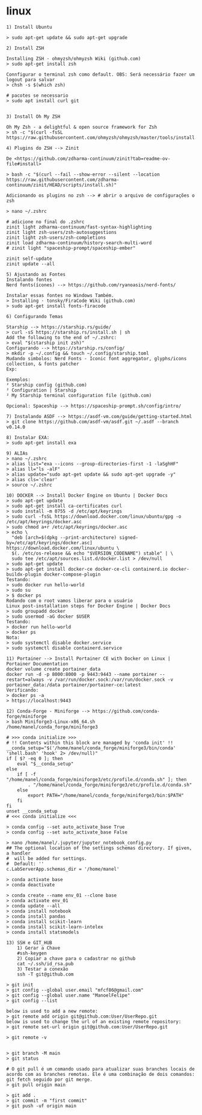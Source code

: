 # linux

    1) Install Ubuntu
    
    > sudo apt-get update && sudo apt-get upgrade

    2) Install ZSH

    Installing ZSH · ohmyzsh/ohmyzsh Wiki (github.com)
    > sudo apt-get install zsh

    Connfigurar o terminal zsh como default. OBS: Será necessário fazer um logout para salvar
    > chsh -s $(which zsh)

    # pacotes se necessario
    > sudo apt install curl git
    

    3) Install Oh My ZSH
    
    Oh My Zsh - a delightful & open source framework for Zsh
    > sh -c "$(curl -fsSL https://raw.githubusercontent.com/ohmyzsh/ohmyzsh/master/tools/install.sh)"
    
    4) Plugins do ZSH --> Zinit  
    
    De <https://github.com/zdharma-continuum/zinit?tab=readme-ov-file#install> 
    
    > bash -c "$(curl --fail --show-error --silent --location https://raw.githubusercontent.com/zdharma-continuum/zinit/HEAD/scripts/install.sh)"
    
    Adicionando os plugins no zsh --> # abrir o arquivo de configurações o zsh

    > nano ~/.zshrc

    # adicione no final do .zshrc
    zinit light zdharma-continuum/fast-syntax-highlighting
    zinit light zsh-users/zsh-autosuggestions
    zinit light zsh-users/zsh-completions
    zinit load zdharma-continuum/history-search-multi-word
    # zinit light "spaceship-prompt/spaceship-ember"
    
    zinit self-update
    zinit update --all
    
    5) Ajustando as Fontes
    Instalando fontes
    Nerd fonts(ícones) --> https://github.com/ryanoasis/nerd-fonts/
    
    Instalar essas fontes no Windows Também.
    > Installing · tonsky/FiraCode Wiki (github.com)
    > sudo apt-get install fonts-firacode

    6) Configurando Temas
    
    Starship --> https://starship.rs/guide/
    > curl -sS https://starship.rs/install.sh | sh
    Add the following to the end of ~/.zshrc:
    > eval "$(starship init zsh)"
    Configurando --> https://starship.rs/config/
    > mkdir -p ~/.config && touch ~/.config/starship.toml
    Mudando simbolos: Nerd Fonts - Iconic font aggregator, glyphs/icons collection, & fonts patcher
    Exp: 
    
    Exemplos: 
    ² Starship config (github.com) 
    ² Configuration | Starship 
    ² My Starship terminal configuration file (github.com)
    
    Opcional: Spaceship --> https://spaceship-prompt.sh/config/intro/
    
    7) Instalando ASDF --> https://asdf-vm.com/guide/getting-started.html
    > git clone https://github.com/asdf-vm/asdf.git ~/.asdf --branch v0.14.0
    
    8) Instalar EXA: 
    > sudo apt-get install exa
    
    9) ALIAs
    > nano ~/.zshrc
    > alias list="exa --icons --group-directories-first -1 -laSghHF"
    > alias ll="ls -alF"
    > alias update="sudo apt-get update && sudo apt-get upgrade -y"
    > alias cls='clear'
    > source ~/.zshrc

    10) DOCKER --> Install Docker Engine on Ubuntu | Docker Docs
    > sudo apt-get update
    > sudo apt-get install ca-certificates curl
    > sudo install -m 0755 -d /etc/apt/keyrings
    > sudo curl -fsSL https://download.docker.com/linux/ubuntu/gpg -o /etc/apt/keyrings/docker.asc
    > sudo chmod a+r /etc/apt/keyrings/docker.asc
    > echo \
      "deb [arch=$(dpkg --print-architecture) signed-by=/etc/apt/keyrings/docker.asc] https://download.docker.com/linux/ubuntu \
      $(. /etc/os-release && echo "$VERSION_CODENAME") stable" | \
      sudo tee /etc/apt/sources.list.d/docker.list > /dev/null
    > sudo apt-get update
    > sudo apt-get install docker-ce docker-ce-cli containerd.io docker-buildx-plugin docker-compose-plugin
    Testando:
    > sudo docker run hello-world
    > sudo su 
    > $ docker ps
    Rodando com o root vamos liberar para o usuário
    Linux post-installation steps for Docker Engine | Docker Docs
    > sudo groupadd docker
    > sudo usermod -aG docker $USER
    Testando:
    > docker run hello-world
    > docker ps
    Nota:
    > sudo systemctl disable docker.service
    > sudo systemctl disable containerd.service
    
    11) Portainer --> Install Portainer CE with Docker on Linux | Portainer Documentation
    docker volume create portainer_data
    docker run -d -p 8000:8000 -p 9443:9443 --name portainer --restart=always -v /var/run/docker.sock:/var/run/docker.sock -v portainer_data:/data portainer/portainer-ce:latest
    Verificando:
    > docker ps -a
    > https://localhost:9443
    
    12) Conda-Forge - Miniforge --> https://github.com/conda-forge/miniforge
    > bash Miniforge3-Linux-x86_64.sh
    /home/manel/conda_forge/miniforge3
    
    # >>> conda initialize >>>
    # !! Contents within this block are managed by 'conda init' !!
    __conda_setup="$('/home/manel/conda_forge/miniforge3/bin/conda' 'shell.bash' 'hook' 2> /dev/null)"
    if [ $? -eq 0 ]; then
        eval "$__conda_setup"
    else
        if [ -f "/home/manel/conda_forge/miniforge3/etc/profile.d/conda.sh" ]; then
            . "/home/manel/conda_forge/miniforge3/etc/profile.d/conda.sh"
        else
            export PATH="/home/manel/conda_forge/miniforge3/bin:$PATH"
        fi
    fi
    unset __conda_setup
    # <<< conda initialize <<<
    
    > conda config --set auto_activate_base True
    > conda config --set auto_activate_base False
    
    > nano /home/manel/.jupyter/jupyter_notebook_config.py
    ## The optional location of the settings schemas directory. If given, a handler
    #  will be added for settings.
    #  Default: ''
    c.LabServerApp.schemas_dir = '/home/manel'
    
    > conda activate base
    > conda deactivate
    
    > conda create --name env_01 --clone base
    > conda activate env_01
    > conda update --all
    > conda install notebook
    > conda install pandas
    > conda install scikit-learn
    > conda install scikit-learn-intelex
    > conda install statsmodels
    
    13) SSH e GIT_HUB
        1) Gerar a Chave
        #ssh-keygen
        2) Copiar a chave para o cadastrar no github
        cat ~/.ssh/id_rsa.pub
        3) Testar a conexão
        ssh -T git@github.com
        
    > git init
    > git config --global user.email "mfcf86@gmail.com"
    > git config --global user.name "ManoelFelipe"
    > git config --list
    
    below is used to add a new remote:
    > git remote add origin git@github.com:User/UserRepo.git
    below is used to change the url of an existing remote repository:
    > git remote set-url origin git@github.com:User/UserRepo.git
    
    > git remote -v
    
    
    > git branch -M main
    > git status
    
    # O git pull é um comando usado para atualizar suas branches locais de acordo com as branches remotas. Ele é uma combinação de dois comandos: git fetch seguido por git merge.
    > git pull origin main
    
    > git add .
    > git commit -m "first commit" 
    > git push -uf origin main

